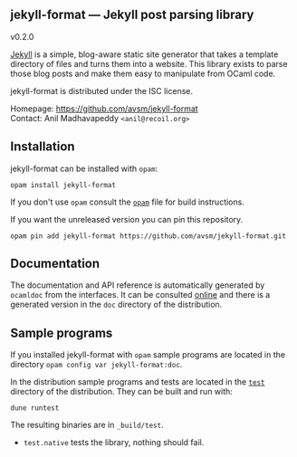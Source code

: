 jekyll-format — Jekyll post parsing library
-------------------------------------------
v0.2.0

[Jekyll](https://jekyllrb.com) is a simple, blog-aware static site
generator that takes a template directory of files and turns them into
a website. This library exists to parse those blog posts and make them
easy to manipulate from OCaml code.

jekyll-format is distributed under the ISC license.

Homepage: https://github.com/avsm/jekyll-format  
Contact: Anil Madhavapeddy `<anil@recoil.org>`

## Installation

jekyll-format can be installed with `opam`:

    opam install jekyll-format

If you don't use `opam` consult the [`opam`](opam) file for build
instructions.

If you want the unreleased version you can pin this repository. 

    opam pin add jekyll-format https://github.com/avsm/jekyll-format.git 

## Documentation

The documentation and API reference is automatically generated by
`ocamldoc` from the interfaces. It can be consulted [online][doc]
and there is a generated version in the `doc` directory of the
distribution.

[doc]: http://docs.mirage.io/jekyll-format

## Sample programs

If you installed jekyll-format with `opam` sample programs are located in
the directory `opam config var jekyll-format:doc`.

In the distribution sample programs and tests are located in the
[`test`](test) directory of the distribution. They can be built and run with:

    dune runtest 

The resulting binaries are in `_build/test`.

- `test.native` tests the library, nothing should fail.
